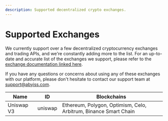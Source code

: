 ```yaml
---
description: Supported decentralized crypto exchanges.
---
```


# Supported Exchanges

We currently support over a few decentralized cryptocurrency exchanges and trading APIs, and we're constantly adding more to the list. For an up-to-date and accurate list of the exchanges we support, please refer to the [exchange documentation linked here](../rest-apis/exchanges.md).

If you have any questions or concerns about using any of these exchanges with our platform, please don't hesitate to contact our support team at [support@abyiss.com](mailto:support@abyiss.com).&#x20;

| Name       | ID      | Blockchains                                                      |
| ---------- | ------- | ---------------------------------------------------------------- |
| Uniswap V3 | uniswap | Ethereum, Polygon, Optimism, Celo, Arbitrum, Binance Smart Chain |
